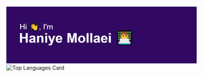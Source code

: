 [![Header](https://raw.githubusercontent.com/HaniyeMollaei/HaniyeMollaei/main/header.png "Header")](https://some-url.dev/)
![Top Languages Card](https://github-readme-stats.vercel.app/api/top-langs/?username=HaniyeMollaei&layout=compact)
<!-- ![Github stats](https://github-readme-stats.vercel.app/api?username=HaniyeMollaei&theme=highcontrast&show_icons=true&count_private=true) -->
<!--
**HaniyeMollaei/HaniyeMollaei** is a ✨ _special_ ✨ repository because its `README.md` (this file) appears on your GitHub profile.

Here are some ideas to get you started:

- 🔭 I’m currently working on ...
- 🌱 I’m currently learning ...
- 👯 I’m looking to collaborate on ...
- 🤔 I’m looking for help with ...
- 💬 Ask me about ...
- 📫 How to reach me: ...
- 😄 Pronouns: ...
- ⚡ Fun fact: ...
-->
